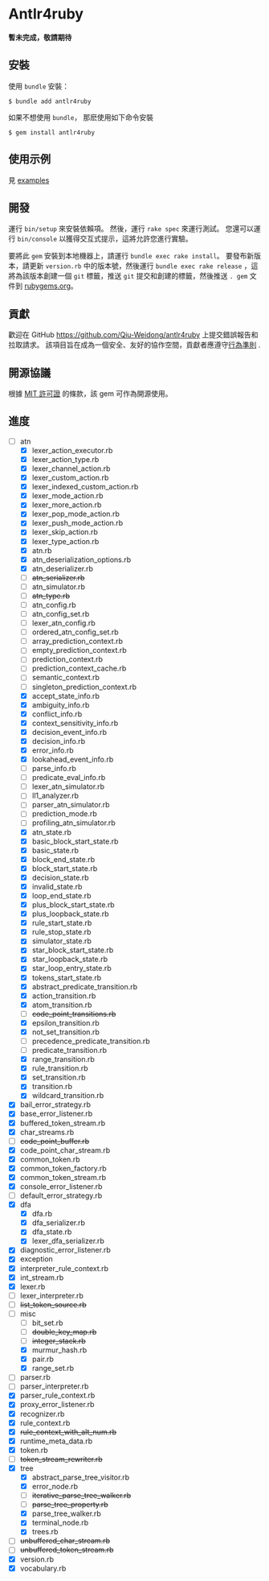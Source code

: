 # Antlr4ruby

**暫未完成，敬請期待**

## 安裝
使用 `bundle` 安裝：
```
$ bundle add antlr4ruby
```
如果不想使用 `bundle`， 那麽使用如下命令安裝
```
$ gem install antlr4ruby
```

## 使用示例
見 [examples](examples)

## 開發

運行 `bin/setup` 來安裝依賴項。 然後，運行 `rake spec` 來運行測試。 您還可以運行 `bin/console` 以獲得交互式提示，這將允許您進行實驗。

要將此 `gem` 安裝到本地機器上，請運行 `bundle exec rake install`。 要發布新版本，請更新 `version.rb` 中的版本號，然後運行 `bundle exec rake release` ，這將為該版本創建一個 `git` 標籤，推送 `git` 提交和創建的標籤，然後推送 `. gem` 文件到 [rubygems.org](https://rubygems.org)。

## 貢獻

歡迎在 GitHub https://github.com/Qiu-Weidong/antlr4ruby 上提交錯誤報告和拉取請求。 該項目旨在成為一個安全、友好的協作空間，貢獻者應遵守[行為準則](https://github.com/Qiu-Weidong/antlr4ruby/blob/master/CODE_OF_CONDUCT.md) .

## 開源協議

根據 [MIT 許可證](https://opensource.org/licenses/MIT) 的條款，該 gem 可作為開源使用。

## 進度
- [ ] atn
  - [X] lexer_action_executor.rb
  - [x] lexer_action_type.rb
  - [x] lexer_channel_action.rb
  - [x] lexer_custom_action.rb
  - [x] lexer_indexed_custom_action.rb
  - [x] lexer_mode_action.rb
  - [x] lexer_more_action.rb
  - [x] lexer_pop_mode_action.rb
  - [x] lexer_push_mode_action.rb
  - [x] lexer_skip_action.rb
  - [x] lexer_type_action.rb
  - [x] atn.rb
  - [x] atn_deserialization_options.rb
  - [x] atn_deserializer.rb
  - [ ] ~~atn_serializer.rb~~
  - [ ] atn_simulator.rb
  - [ ] ~~atn_type.rb~~
  - [ ] atn_config.rb
  - [ ] atn_config_set.rb
  - [ ] lexer_atn_config.rb
  - [ ] ordered_atn_config_set.rb
  - [ ] array_prediction_context.rb
  - [ ] empty_prediction_context.rb
  - [ ] prediction_context.rb
  - [ ] prediction_context_cache.rb
  - [ ] semantic_context.rb
  - [ ] singleton_prediction_context.rb
  - [x] accept_state_info.rb
  - [x] ambiguity_info.rb
  - [x] conflict_info.rb
  - [x] context_sensitivity_info.rb
  - [x] decision_event_info.rb
  - [x] decision_info.rb
  - [x] error_info.rb
  - [x] lookahead_event_info.rb
  - [ ] parse_info.rb
  - [ ] predicate_eval_info.rb
  - [ ] lexer_atn_simulator.rb
  - [ ] ll1_analyzer.rb
  - [ ] parser_atn_simulator.rb
  - [ ] prediction_mode.rb
  - [ ] profiling_atn_simulator.rb
  - [x] atn_state.rb
  - [x] basic_block_start_state.rb
  - [x] basic_state.rb
  - [x] block_end_state.rb
  - [x] block_start_state.rb
  - [x] decision_state.rb
  - [x] invalid_state.rb
  - [x] loop_end_state.rb
  - [x] plus_block_start_state.rb
  - [x] plus_loopback_state.rb
  - [x] rule_start_state.rb
  - [x] rule_stop_state.rb
  - [x] simulator_state.rb
  - [x] star_block_start_state.rb
  - [x] star_loopback_state.rb
  - [x] star_loop_entry_state.rb
  - [x] tokens_start_state.rb
  - [x] abstract_predicate_transition.rb
  - [x] action_transition.rb
  - [x] atom_transition.rb
  - [ ] ~~code_point_transitions.rb~~
  - [x] epsilon_transition.rb
  - [x] not_set_transition.rb
  - [ ] precedence_predicate_transition.rb
  - [ ] predicate_transition.rb
  - [x] range_transition.rb
  - [x] rule_transition.rb
  - [x] set_transition.rb
  - [x] transition.rb
  - [x] wildcard_transition.rb
- [x] bail_error_strategy.rb
- [x] base_error_listener.rb
- [x] buffered_token_stream.rb
- [x] char_streams.rb
- [ ] ~~code_point_buffer.rb~~
- [x] code_point_char_stream.rb
- [x] common_token.rb
- [x] common_token_factory.rb
- [x] common_token_stream.rb
- [x] console_error_listener.rb
- [ ] default_error_strategy.rb
- [x] dfa
  - [x] dfa.rb
  - [x] dfa_serializer.rb
  - [x] dfa_state.rb
  - [x] lexer_dfa_serializer.rb
- [x] diagnostic_error_listener.rb
- [x] exception
- [x] interpreter_rule_context.rb
- [x] int_stream.rb
- [x] lexer.rb
- [ ] lexer_interpreter.rb
- [ ] ~~list_token_source.rb~~
- [ ] misc
  - [ ] bit_set.rb
  - [ ] ~~double_key_map.rb~~
  - [ ] ~~integer_stack.rb~~
  - [x] murmur_hash.rb
  - [x] pair.rb
  - [x] range_set.rb
- [ ] parser.rb
- [ ] parser_interpreter.rb
- [x] parser_rule_context.rb
- [x] proxy_error_listener.rb
- [x] recognizer.rb
- [x] rule_context.rb
- [x] ~~rule_context_with_alt_num.rb~~
- [x] runtime_meta_data.rb
- [x] token.rb
- [ ] ~~token_stream_rewriter.rb~~
- [x] tree
  - [x] abstract_parse_tree_visitor.rb
  - [x] error_node.rb
  - [ ] ~~iterative_parse_tree_walker.rb~~
  - [ ] ~~parse_tree_property.rb~~
  - [x] parse_tree_walker.rb
  - [x] terminal_node.rb
  - [x] trees.rb
- [ ] ~~unbuffered_char_stream.rb~~
- [ ] ~~unbuffered_token_stream.rb~~
- [x] version.rb
- [x] vocabulary.rb
